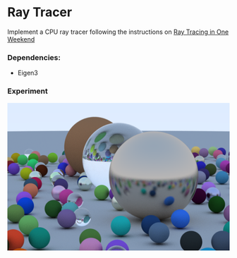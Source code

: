 # Ray Tracer



Implement a CPU ray tracer following the instructions on [Ray Tracing in One Weekend](https://github.com/petershirley/raytracinginoneweekend)

### Dependencies:
- Eigen3

### Experiment

![Balls](screen.png)